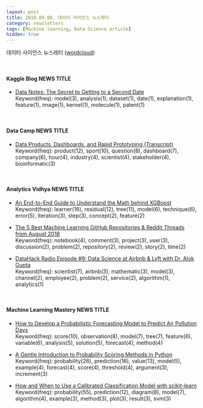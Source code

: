 ```yaml
---
layout: post
title: 2018.09.08. 데이터 사이언스 뉴스레터
category: newsletters
tags: [Machine learning, Data Science article]
hidden: true
---
```


데이터 사이언스 뉴스레터 ([wordcloud](https://raw.githubusercontent.com/2econsulting/2econsulting.github.io/master/data/newsletter/output/report/wordcloud_20180908.png))

<br>

#### Kaggle Blog NEWS TITLE

* [Data Notes: The Secret to Getting to a Second Date](http://blog.kaggle.com/2018/09/06/data-notes-the-secret-to-getting-to-a-second-date/)
<br>Keyword(freq): model(3), analysis(1), dataset(1), date(1), explanation(1), feature(1), image(1), kernel(1), molecule(1), patent(1)

<br>

#### Data Camp NEWS TITLE

* [Data Products, Dashboards, and Rapid Prototyping (Transcript)](https://www.datacamp.com/community/blog/data-products-dashboards-rapid-prototyping)
<br>Keyword(freq): product(12), sport(10), question(8), dashboard(7), company(6), hour(4), industry(4), scientist(4), stakeholder(4), bioinformatic(3)

<br>

#### Analytics Vidhya NEWS TITLE

* [An End-to-End Guide to Understand the Math behind XGBoost](https://www.analyticsvidhya.com/blog/2018/09/an-end-to-end-guide-to-understand-the-math-behind-xgboost/)
<br>Keyword(freq): learner(16), residual(12), tree(11), model(6), technique(6), error(5), iteration(3), step(3), concept(2), feature(2)

* [The 5 Best Machine Learning GitHub Repositories & Reddit Threads from August 2018](https://www.analyticsvidhya.com/blog/2018/09/best-machine-learning-github-repositories-reddit-threads-august-2018/)
<br>Keyword(freq): notebook(4), comment(3), project(3), user(3), discussion(2), problem(2), repository(2), review(2), story(2), time(2)

* [DataHack Radio Episode #9: Data Science at Airbnb & Lyft with Dr. Alok Gupta](https://www.analyticsvidhya.com/blog/2018/09/datahack-radio-lyft-dr-alok-gupta/)
<br>Keyword(freq): scientist(7), airbnb(3), mathematic(3), model(3), channel(2), employee(2), problem(2), service(2), algorithm(1), analytics(1)

<br>

#### Machine Learning Mastery NEWS TITLE

* [How to Develop a Probabilistic Forecasting Model to Predict Air Pollution Days](https://machinelearningmastery.com/how-to-develop-a-probabilistic-forecasting-model-to-predict-air-pollution-days/)
<br>Keyword(freq): score(10), observation(8), model(7), tree(7), feature(6), variable(6), analysis(5), solution(5), forecast(4), method(4)

* [A Gentle Introduction to Probability Scoring Methods in Python](https://machinelearningmastery.com/how-to-score-probability-predictions-in-python/)
<br>Keyword(freq): probability(26), prediction(16), value(13), model(5), example(4), forecast(4), score(4), threshold(4), argument(3), increment(3)

* [How and When to Use a Calibrated Classification Model with scikit-learn](https://machinelearningmastery.com/calibrated-classification-model-in-scikit-learn/)
<br>Keyword(freq): probability(55), prediction(12), diagram(8), model(7), algorithm(4), example(3), method(3), plot(3), result(3), svm(3)

<br>

